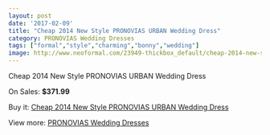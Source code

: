 ```yaml
---
layout: post
date: '2017-02-09'
title: "Cheap 2014 New Style PRONOVIAS URBAN Wedding Dress"
category: PRONOVIAS Wedding Dresses
tags: ["formal","style","charming","bonny","wedding"]
image: http://www.neoformal.com/23949-thickbox_default/cheap-2014-new-style-pronovias-urban-wedding-dress.jpg
---
```

Cheap 2014 New Style PRONOVIAS URBAN Wedding Dress

On Sales: **$371.99**
<a href="https://www.neoformal.com/en/pronovias-wedding-dresses-2014/8090-cheap-2014-new-style-pronovias-urban-wedding-dress.html"><amp-img layout="responsive" width="600" height="600" src="//www.neoformal.com/23949-thickbox_default/cheap-2014-new-style-pronovias-urban-wedding-dress.jpg" alt="Cheap 2014 New Style PRONOVIAS URBAN Wedding Dress 0" /></a>
<a href="https://www.neoformal.com/en/pronovias-wedding-dresses-2014/8090-cheap-2014-new-style-pronovias-urban-wedding-dress.html"><amp-img layout="responsive" width="600" height="600" src="//www.neoformal.com/23950-thickbox_default/cheap-2014-new-style-pronovias-urban-wedding-dress.jpg" alt="Cheap 2014 New Style PRONOVIAS URBAN Wedding Dress 1" /></a>

Buy it: [Cheap 2014 New Style PRONOVIAS URBAN Wedding Dress](https://www.neoformal.com/en/pronovias-wedding-dresses-2014/8090-cheap-2014-new-style-pronovias-urban-wedding-dress.html "Cheap 2014 New Style PRONOVIAS URBAN Wedding Dress")

View more: [PRONOVIAS Wedding Dresses](https://www.neoformal.com/en/129-pronovias-wedding-dresses-2014 "PRONOVIAS Wedding Dresses")